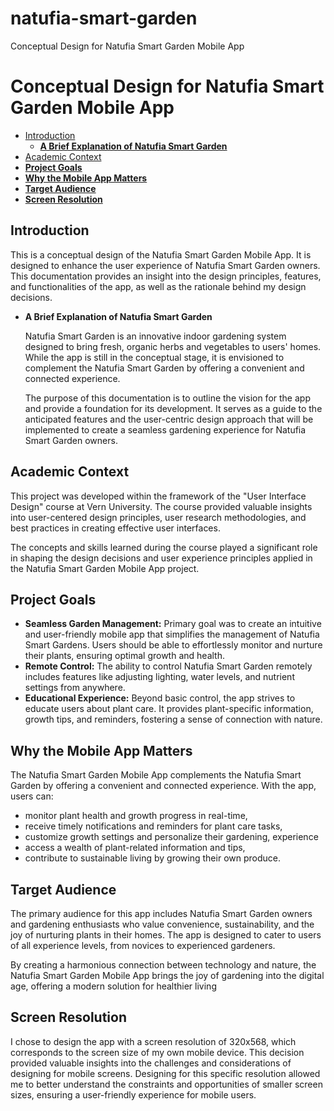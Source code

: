 # natufia-smart-garden
Conceptual Design for Natufia Smart Garden Mobile App
# Conceptual Design for Natufia Smart Garden Mobile App

- [Introduction](https://www.notion.so/Introduction-cf3482ca3d4b499685ffc16d002a497e?pvs=21)
    - [**A Brief Explanation of Natufia Smart Garden**](https://www.notion.so/A-Brief-Explanation-of-Natufia-Smart-Garden-f84f39476d8840a1a6fba135ee91b2c4?pvs=21)
- [Academic Context](https://www.notion.so/Academic-Context-389f2166335e448d8d72342c72328945?pvs=21)
- [**Project Goals**](https://www.notion.so/Project-Goals-703712252a084ba5a95da1aad97b1a4b?pvs=21)
- [**Why the Mobile App Matters**](https://www.notion.so/Why-the-Mobile-App-Matters-018f6b8e8ea040c8b682091e96d7e3e5?pvs=21)
- [**Target Audience**](https://www.notion.so/Target-Audience-f6b3dbb2cdd14b83a501d1f0552c1914?pvs=21)
- [**Screen Resolution**](https://www.notion.so/Screen-Resolution-297759d30e6e46fd937b53010bfd760a?pvs=21)

## Introduction

This is a conceptual design of the Natufia Smart Garden Mobile App. It is designed to enhance the user experience of Natufia Smart Garden owners. This documentation provides an insight into the design principles, features, and functionalities of the app, as well as the rationale behind my design decisions. 

- **A Brief Explanation of Natufia Smart Garden**
    
    Natufia Smart Garden is an innovative indoor gardening system designed to bring fresh, organic herbs and vegetables to users' homes. While the app is still in the conceptual stage, it is envisioned to complement the Natufia Smart Garden by offering a convenient and connected experience.
    
    The purpose of this documentation is to outline the vision for the app and provide a foundation for its development. It serves as a guide to the anticipated features and the user-centric design approach that will be implemented to create a seamless gardening experience for Natufia Smart Garden owners.
    

## Academic Context

This project was developed within the framework of the "User Interface Design" course at Vern University. The course provided valuable insights into user-centered design principles, user research methodologies, and best practices in creating effective user interfaces.

The concepts and skills learned during the course played a significant role in shaping the design decisions and user experience principles applied in the Natufia Smart Garden Mobile App project.

## **Project Goals**

- **Seamless Garden Management:** Primary goal was to create an intuitive and user-friendly mobile app that simplifies the management of Natufia Smart Gardens. Users should be able to effortlessly monitor and nurture their plants, ensuring optimal growth and health.
- **Remote Control:** The ability to control Natufia Smart Garden remotely includes features like adjusting lighting, water levels, and nutrient settings from anywhere.
- **Educational Experience:** Beyond basic control, the app strives to educate users about plant care. It provides plant-specific information, growth tips, and reminders, fostering a sense of connection with nature.

## **Why the Mobile App Matters**

The Natufia Smart Garden Mobile App complements the Natufia Smart Garden by offering a convenient and connected experience. With the app, users can:

- monitor plant health and growth progress in real-time,
- receive timely notifications and reminders for plant care tasks,
- customize growth settings and personalize their gardening, experience
- access a wealth of plant-related information and tips,
- contribute to sustainable living by growing their own produce.

## **Target Audience**

The primary audience for this app includes Natufia Smart Garden owners and gardening enthusiasts who value convenience, sustainability, and the joy of nurturing plants in their homes. The app is designed to cater to users of all experience levels, from novices to experienced gardeners.

By creating a harmonious connection between technology and nature, the Natufia Smart Garden Mobile App brings the joy of gardening into the digital age, offering a modern solution for healthier living

## **Screen Resolution**

I chose to design the app with a screen resolution of 320x568, which corresponds to the screen size of my own mobile device. This decision provided valuable insights into the challenges and considerations of designing for mobile screens. Designing for this specific resolution allowed me to better understand the constraints and opportunities of smaller screen sizes, ensuring a user-friendly experience for mobile users.
